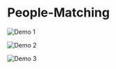 # People-Matching

![Demo 1](https://i.imgur.com/II9HDVY.jpg)

![Demo 2](https://i.imgur.com/Aisc9Ft.png)

![Demo 3](https://i.imgur.com/lzMtZFQ.png)
